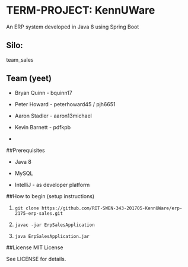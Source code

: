 # TERM-PROJECT: KennUWare

An ERP system developed in Java 8 using Spring Boot

## Silo:  
team_sales


## Team (yeet)

- Bryan Quinn - bquinn17

- Peter Howard - peterhoward45 / pjh6651

- Aaron Stadler - aaron13michael 

- Kevin Barnett - pdfkpb

- 

##Prerequisites

- Java 8

- MySQL

- IntelliJ - as developer platform


##How to begin (setup instructions)

1. `git clone https://github.com/RIT-SWEN-343-201705-KennUWare/erp-2175-erp-sales.git`
 
2. `javac -jar ErpSalesApplication`

3. `java ErpSalesApplication.jar`



##License
MIT License

See LICENSE for details.
